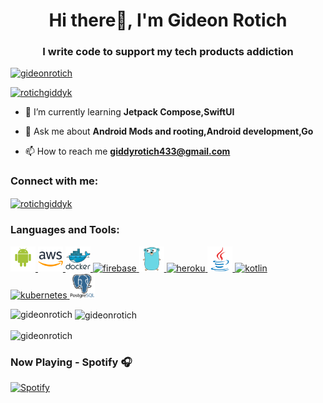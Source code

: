 <h1 align="center">Hi there👋, I'm Gideon Rotich</h1>

<h3 align="center">I write code to support my tech products addiction</h3>

<p align="left"> <a href="https://github.com/ryo-ma/github-profile-trophy"><img src="https://github-profile-trophy.vercel.app/?username=gideonrotich" alt="gideonrotich" /></a> </p>

<p align="left"> <a href="https://twitter.com/rotichgiddyk" target="blank"><img src="https://img.shields.io/twitter/follow/rotichgiddyk?logo=twitter&style=for-the-badge" alt="rotichgiddyk" /></a> </p>

- 🌱 I’m currently learning **Jetpack Compose,SwiftUI**

- 💬 Ask me about **Android Mods and rooting,Android development,Go**

- 📫 How to reach me **giddyrotich433@gmail.com**

<h3 align="left">Connect with me:</h3>
<p align="left">
<a href="https://twitter.com/ndiritu_michael" target="blank"><img align="center" src="https://raw.githubusercontent.com/rahuldkjain/github-profile-readme-generator/master/src/images/icons/Social/twitter.svg" alt="rotichgiddyk" height="30" width="40" /></a>
</p>

<h3 align="left">Languages and Tools:</h3>
<p align="left"> <a href="https://developer.android.com" target="_blank"> <img src="https://raw.githubusercontent.com/devicons/devicon/master/icons/android/android-original-wordmark.svg" alt="android" width="40" height="40"/> </a> <a href="https://aws.amazon.com" target="_blank"> <img src="https://raw.githubusercontent.com/devicons/devicon/master/icons/amazonwebservices/amazonwebservices-original-wordmark.svg" alt="aws" width="40" height="40"/> </a> <a href="https://www.docker.com/" target="_blank"> <img src="https://raw.githubusercontent.com/devicons/devicon/master/icons/docker/docker-original-wordmark.svg" alt="docker" width="40" height="40"/> </a> <a href="https://firebase.google.com/" target="_blank"> <img src="https://www.vectorlogo.zone/logos/firebase/firebase-icon.svg" alt="firebase" width="40" height="40"/> </a> <a href="https://golang.org" target="_blank"> <img src="https://raw.githubusercontent.com/devicons/devicon/master/icons/go/go-original.svg" alt="go" width="40" height="40"/> </a> <a href="https://heroku.com" target="_blank"> <img src="https://www.vectorlogo.zone/logos/heroku/heroku-icon.svg" alt="heroku" width="40" height="40"/> </a> <a href="https://www.java.com" target="_blank"> <img src="https://raw.githubusercontent.com/devicons/devicon/master/icons/java/java-original.svg" alt="java" width="40" height="40"/> </a> <a href="https://kotlinlang.org" target="_blank"> <img src="https://www.vectorlogo.zone/logos/kotlinlang/kotlinlang-icon.svg" alt="kotlin" width="40" height="40"/> </a> <a href="https://kubernetes.io" target="_blank"> <img src="https://www.vectorlogo.zone/logos/kubernetes/kubernetes-icon.svg" alt="kubernetes" width="40" height="40"/> </a> <a href="https://www.postgresql.org" target="_blank"> <img src="https://raw.githubusercontent.com/devicons/devicon/master/icons/postgresql/postgresql-original-wordmark.svg" alt="postgresql" width="40" height="40"/> </a> </p>

<p><img align="left" src="https://github-readme-stats.vercel.app/api/top-langs?username=gideonrotich&show_icons=true&locale=en&layout=compact" alt="gideonrotich" /></p>

<p>&nbsp;<img align="center" src="https://github-readme-stats.vercel.app/api?username=gideonrotich&show_icons=true&locale=en" alt="gideonrotich" /></p>

<p><img align="center" src="https://github-readme-streak-stats.herokuapp.com/?user=gideonrotich&" alt="gideonrotich" /></p>

 ### Now Playing - Spotify 🎧
[![Spotify](https://novatorem-jtfdwttq0-ndiritumichael.vercel.app/api/spotify)](https://open.spotify.com/user/USER_NAME)

